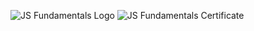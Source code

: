 ![JS Fundamentals Logo](https://github.com/PanayotovaT/SoftUni_JS_Fundamentals/blob/main/_README/ProgrammingFundamentals.jpg)
![JS Fundamentals Certificate](https://github.com/PanayotovaT/SoftUni_JS_Fundamentals/blob/main/_README/JS_Fundamentals_Certificate.jpg)
